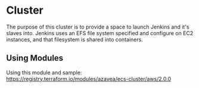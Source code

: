 # Cluster

The purpose of this cluster is to provide a space to launch Jenkins and it's slaves into. Jenkins uses an EFS file system specified and configure on EC2 instances, and that filesystem is shared into containers.

## Using Modules

Using this module and sample: https://registry.terraform.io/modules/azavea/ecs-cluster/aws/2.0.0